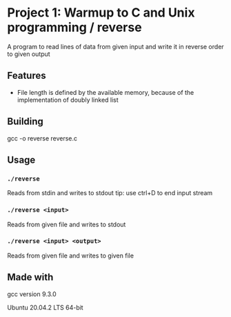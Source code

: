 # Project 1: Warmup to C and Unix programming / reverse

A program to read lines of data from given input and write it in reverse order to given output

## Features

* File length is defined by the available memory, because of the implementation of doubly linked list

## Building
gcc -o reverse reverse.c

## Usage
### `./reverse`
Reads from stdin and writes to stdout
tip: use ctrl+D to end input stream

### `./reverse <input>`
Reads from given file and writes to stdout

### `./reverse <input> <output>`
Reads from given file and writes to given file


## Made with
gcc version 9.3.0

Ubuntu 20.04.2 LTS 64-bit
